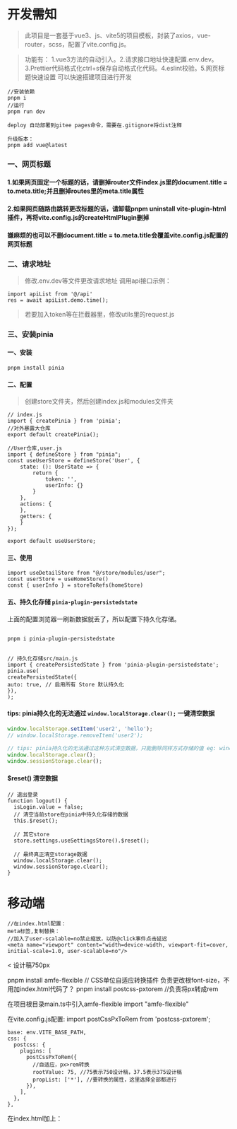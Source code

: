 # 开发需知

> 此项目是一套基于vue3、js、vite5的项目模板，封装了axios，vue-router，scss，配置了vite.config.js。

> 功能有：
> 1.vue3方法的自动引入。2.请求接口地址快速配置.env.dev。3.Prettier代码格式化ctrl+s保存自动格式化代码。4.eslint校验。5.网页标题快速设置
> 可以快速搭建项目进行开发

```
//安装依赖
pnpm i
//运行
pnpm run dev

deploy 自动部署到gitee pages命令，需要在.gitignore将dist注释

升级版本：
pnpm add vue@latest
```

### 一、网页标题

#### 1.如果网页固定一个标题的话，请删掉router文件index.js里的document.title = to.meta.title;并且删掉routes里的meta.title属性

#### 2.如果网页随路由跳转更改标题的话，请卸载pnpm uninstall vite-plugin-html插件，再将vite.config.js的createHtmlPlugin删掉

#### 嫌麻烦的也可以不删document.title = to.meta.title会覆盖vite.config.js配置的网页标题

### 二、请求地址

> 修改.env.dev等文件更改请求地址
> 调用api接口示例：

```
import apiList from '@/api'
res = await apiList.demo.time();
```

> 若要加入token等在拦截器里，修改utils里的request.js

### 三、安装pinia

#### 一、安装

```shell
pnpm install pinia
```

#### 二、配置

> 创建store文件夹，然后创建index.js和modules文件夹

```
// index.js
import { createPinia } from 'pinia';
//对外暴露大仓库
export default createPinia();
```

```
//User仓库,user.js
import { defineStore } from "pinia";
const useUserStore = defineStore('User', {
    state: (): UserState => {
        return {
            token: '',
            userInfo: {}
        }
    },
    actions: {
    },
    getters: {
    }
});

export default useUserStore;
```

#### 三、使用

```
import useDetailStore from "@/store/modules/user";
const userStore = useHomeStore()
const { userInfo } = storeToRefs(homeStore)
```

#### 五、持久化存储 `pinia-plugin-persistedstate`

上面的配置浏览器一刷新数据就丢了，所以配置下持久化存储。

```

pnpm i pinia-plugin-persistedstate

```

```

// 持久化存储src/main.js
import { createPersistedState } from 'pinia-plugin-persistedstate';
pinia.use(
createPersistedState({
auto: true, // 启用所有 Store 默认持久化
}),
);

```

#### tips: pinia持久化的无法通过 `window.localStorage.clear();` 一键清空数据

```js
window.localStorage.setItem('user2', 'hello');
// window.localStorage.removeItem('user2');

// tips: pinia持久化的无法通过这种方式清空数据，只能删除同样方式存储的值 eg: window.localStorage.setItem('user2', 'hello');
window.localStorage.clear();
window.sessionStorage.clear();
```

#### $reset() 清空数据

```
// 退出登录
function logout() {
  isLogin.value = false;
  // 清空当前store在pinia中持久化存储的数据
  this.$reset();

  // 其它store
  store.settings.useSettingsStore().$reset();

  // 最终真正清空storage数据
  window.localStorage.clear();
  window.sessionStorage.clear();
}
```

# 移动端

```
//在index.html配置：
meta标签,复制替换：
//加入了user-scalable=no禁止缩放，以防@click事件点击延迟
<meta name="viewport" content="width=device-width, viewport-fit=cover, initial-scale=1.0, user-scalable=no"/>

```

< 设计稿750px

pnpm install amfe-flexible // CSS单位自适应转换插件 负责更改根font-size，不用加index.html代码了？
pnpm install postcss-pxtorem //负责将px转成rem

在项目根目录main.ts中引入amfe-flexible
import "amfe-flexible"

在vite.config.js配置:
import postCssPxToRem from 'postcss-pxtorem';

    base: env.VITE_BASE_PATH,
    css: {
      postcss: {
        plugins: [
          postCssPxToRem({
            //自适应，px>rem转换
            rootValue: 75, //75表示750设计稿，37.5表示375设计稿
            propList: ['*'], //要转换的属性，这里选择全部都进行
          }),
        ],
      },
    },

在index.html加上：

<script>
  function resize() { const e = document.documentElement, i = e.clientWidth; window.viewRate = i / 750, e.style.fontSize = 75 * window.viewRate + "px" } window.onresize = resize, resize()
</script>
